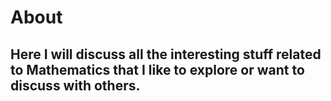 # About
## Here I will discuss all the interesting stuff related to Mathematics that I like to explore or want to discuss with others.
